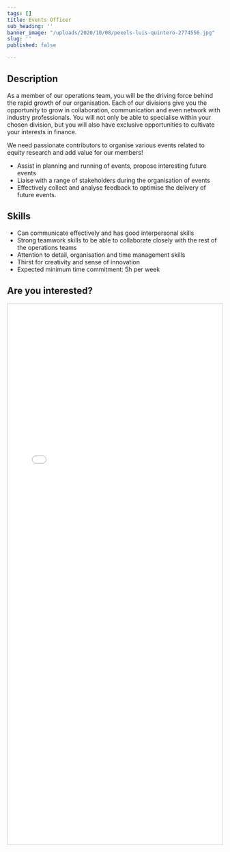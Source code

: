 ```yaml
---
tags: []
title: Events Officer
sub_heading: ''
banner_image: "/uploads/2020/10/08/pexels-luis-quintero-2774556.jpg"
slug: ''
published: false

---
```

## Description

As a member of our operations team, you will be the driving force behind the rapid growth of our organisation. Each of our divisions give you the opportunity to grow in collaboration, communication and even network with industry professionals. You will not only be able to specialise within your chosen division, but you will also have exclusive opportunities to cultivate your interests in finance.

  
We need passionate contributors to organise various events related to equity research and add value for our members!

* Assist in planning and running of events, propose interesting future events
* Liaise with a range of stakeholders during the organisation of events
* Effectively collect and analyse feedback to optimise the delivery of future events.

## Skills

* Can communicate effectively and has good interpersonal skills
* Strong teamwork skills to be able to collaborate closely with the rest of the operations teams
* Attention to detail, organisation and time management skills
* Thirst for creativity and sense of innovation
* Expected minimum time commitment: 5h per week

## Are you interested?

<script src="[https://static.airtable.com/js/embed/embed_snippet_v1.js](https://static.airtable.com/js/embed/embed_snippet_v1.js "https://static.airtable.com/js/embed/embed_snippet_v1.js")"></script><iframe class="airtable-embed airtable-dynamic-height" src="[https://airtable.com/embed/shrLVlmj3FcTkGfrP?backgroundColor=cyan](https://airtable.com/embed/shrLVlmj3FcTkGfrP?backgroundColor=cyan "https://airtable.com/embed/shrLVlmj3FcTkGfrP?backgroundColor=cyan")" frameborder="0" onmousewheel="" width="100%" height="1263" style="background: transparent; border: 1px solid #ccc;"></iframe>